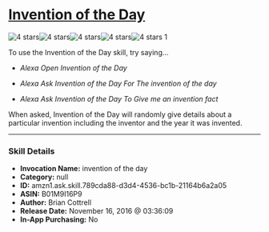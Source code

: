 # [Invention of the Day](http://alexa.amazon.com/#skills/amzn1.ask.skill.789cda88-d3d4-4536-bc1b-21164b6a2a05)
![4 stars](../../images/ic_star_black_18dp_1x.png)![4 stars](../../images/ic_star_black_18dp_1x.png)![4 stars](../../images/ic_star_black_18dp_1x.png)![4 stars](../../images/ic_star_black_18dp_1x.png)![4 stars](../../images/ic_star_border_black_18dp_1x.png) 1

To use the Invention of the Day skill, try saying...

* *Alexa Open Invention of the Day*

* *Alexa Ask Invention of the Day For The invention of the day*

* *Alexa Ask Invention of the Day To Give me an invention fact*

When asked, Invention of the Day will randomly give details about a particular invention including the inventor and the year it was invented.

***

### Skill Details

* **Invocation Name:** invention of the day
* **Category:** null
* **ID:** amzn1.ask.skill.789cda88-d3d4-4536-bc1b-21164b6a2a05
* **ASIN:** B01M9I16P9
* **Author:** Brian Cottrell
* **Release Date:** November 16, 2016 @ 03:36:09
* **In-App Purchasing:** No
